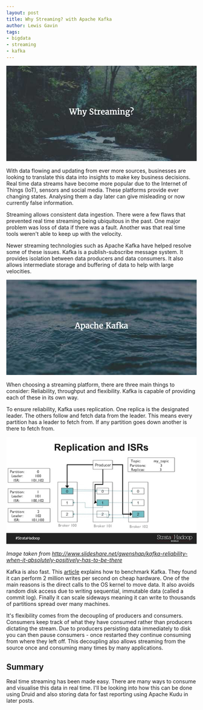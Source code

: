 ```yaml
---
layout: post
title: Why Streaming? with Apache Kafka
author: Lewis Gavin
tags:
- bigdata
- streaming
- kafka
---
```


![Why Streaming?](../images/streaming.jpg)

With data flowing and updating from ever more sources, businesses are looking to translate this data into insights to make key business decisions. Real time data streams have become more popular due to the Internet of Things (IoT), sensors and social media. These platforms provide ever changing states. Analysing them a day later can give misleading or now currently false information.

Streaming allows consistent data ingestion. There were a few flaws that prevented real time streaming being ubiquitous in the past. One major problem was loss of data if there was a fault. Another was that real time tools weren't able to keep up with the velocity.

Newer streaming technologies such as Apache Kafka have helped resolve some of these issues. Kafka is a publish-subscribe message system. It provides isolation between data producers and data consumers. It also allows intermediate storage and buffering of data to help with large velocities. 

![Kafka](../images/kafka.jpg)

When choosing a streaming platform, there are three main things to consider: Reliability, throughput and flexibility. Kafka is capable of providing each of these in its own way.

To ensure reliability, Kafka uses replication. One replica is the designated leader. The others follow and fetch data from the leader. This means every partition has a leader to fetch from. If any partition goes down another is there to fetch from.

![Kafka reliability](../images/kafka_reliability.jpg) 

_Image taken from http://www.slideshare.net/gwenshap/kafka-reliability-when-it-absolutely-positively-has-to-be-there_

Kafka is also fast. This [article](https://engineering.linkedin.com/kafka/benchmarking-apache-kafka-2-million-writes-second-three-cheap-machines) explains how to benchmark Kafka. They found it can perform 2 million writes per second on cheap hardware. One of the main reasons is the direct calls to the OS kernel to move data. It also avoids random disk access due to writing sequential, immutable data (called a commit log). Finally it can scale sideways meaning it can write to thousands of partitions spread over many machines.

It's flexibility comes from the decoupling of producers and consumers. Consumers keep track of what they have consumed rather than producers dictating the stream. Due to producers persisting data immediately to disk you can then pause consumers - once restarted they continue consuming from where they left off. This decoupling also allows streaming from the source once and consuming many times by many applications.

## Summary

Real time streaming has been made easy. There are many ways to consume and visualise this data in real time. I'll be looking into how this can be done using Druid and also storing data for fast reporting using Apache Kudu in later posts.

